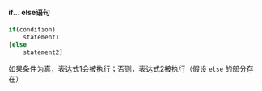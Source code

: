 #### if… else语句

```javascript
if(condition)
    statement1
[else
    statement2]
```

如果条件为真，表达式1会被执行；否则，表达式2被执行（假设 `else` 的部分存在）

